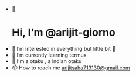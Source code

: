 - 👋 <h1>Hi, I’m @arijit-giorno</h1>
- 👀 I’m interested in everything but little bit 🍑
- 🌱 I’m currently learning termux 
- 🎉 I'm a otaku , a indian otaku
- 📫 How to reach me arijitsaha713130@gmail.com


<!---
arijit-giorno/arijit-giorno is a ✨ special ✨ repository because its `README.md` (this file) appears on your GitHub profile.
You can click the Preview link to take a look at your changes.
--->
